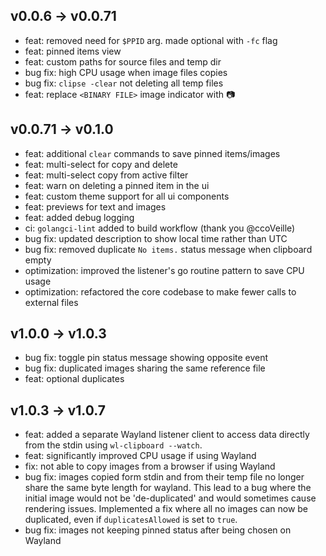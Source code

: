 ## v0.0.6 -> v0.0.71

- feat: removed need for `$PPID` arg. made optional with `-fc` flag
- feat: pinned items view
- feat: custom paths for source files and temp dir 
- bug fix: high CPU usage when image files copies
- bug fix: `clipse -clear` not deleting all temp files
- feat: replace `<BINARY FILE>` image indicator with 📷

## v0.0.71 -> v0.1.0

- feat: additional `clear` commands to save pinned items/images
- feat: multi-select for copy and delete
- feat: multi-select copy from active filter
- feat: warn on deleting a pinned item in the ui
- feat: custom theme support for all ui components   
- feat: previews for text and images
- feat: added debug logging 
- ci: `golangci-lint` added to build workflow (thank you @ccoVeille)
- bug fix: updated description to show local time rather than UTC
- bug fix: removed duplicate `No items.` status message when clipboard empty
- optimization: improved the listener's go routine pattern to save CPU usage 
- optimization: refactored the core codebase to make fewer calls to external files

## v1.0.0 -> v1.0.3

- bug fix: toggle pin status message showing opposite event
- bug fix: duplicated images sharing the same reference file
- feat: optional duplicates

## v1.0.3 -> v1.0.7

- feat: added a separate Wayland listener client to access data directly from the stdin using `wl-clipboard --watch`. 
- feat: significantly improved CPU usage if using Wayland 
- fix: not able to copy images from a browser if using Wayland
- bug fix: images copied form stdin and from their temp file no longer share the same byte length for wayland. This lead to a bug where the initial image would not be 'de-duplicated' and would sometimes cause rendering issues. Implemented a fix where all no images can now be duplicated, even if `duplicatesAllowed` is set to `true`. 
- bug fix: images not keeping pinned status after being chosen on Wayland


